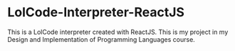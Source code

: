 # LolCode-Interpreter-ReactJS
This is a LolCode interpreter created with ReactJS. This is my project in my Design and Implementation of Programming Languages course.
